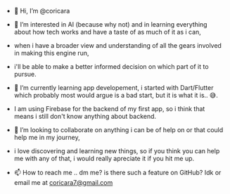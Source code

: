 - 👋 Hi, I’m @coricara

- 👀 I’m interested in AI (because why not) and in learning everything about how tech works and have a taste of as much of it as i can,
-  when i have a broader view and understanding of all the gears involved in making this engine run,
-  i'll be able to make a better informed decision on which part of it to pursue.

- 🌱 I’m currently learning app developement, i started with Dart/Flutter which probably most would argue is a bad start, but it is what it is.. 😅.
- I am using Firebase for the backend of my first app, so i think that means i still don't know anything about backend.

- 💞️ I’m looking to collaborate on anything i can be of help on or that could help me in my journey,
- i love discovering and learning new things, so if you think you can help me with any of that, i would really apreciate it if you hit me up.

- 📫 How to reach me .. dm me? is there such a feature on GitHub? Idk or email me at coricara7@gmail.com

<!---
coricara/coricara is a ✨ special ✨ repository because its `README.md` (this file) appears on your GitHub profile.
You can click the Preview link to take a look at your changes.
--->
